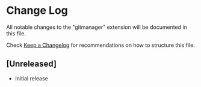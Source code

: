 # Change Log

All notable changes to the "gitmanager" extension will be documented in this file.

Check [Keep a Changelog](http://keepachangelog.com/) for recommendations on how to structure this file.

## [Unreleased]

- Initial release